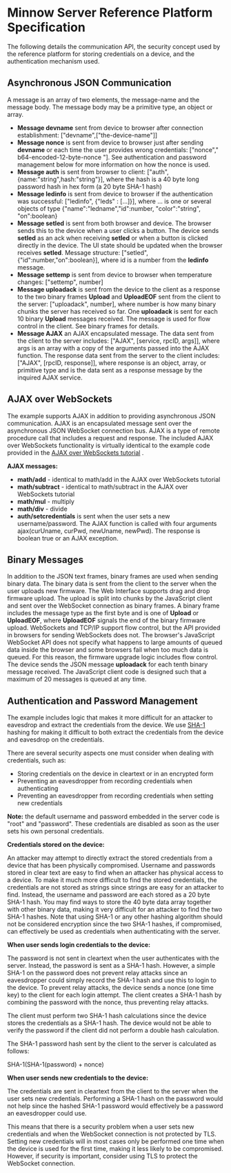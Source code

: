 # Minnow Server Reference Platform Specification

The following details the communication API, the security concept used by the reference platform for storing credentials on a device, and the authentication mechanism used.

## Asynchronous JSON Communication

A message is an array of two elements, the message-name and the message body. The message body may be a primitive type, an object or array.

* **Message devname** sent from device to browser after connection establishment: ["devname",["the-device-name"]]
* **Message nonce** is sent from device to browser just after sending **devname** or each time the user provides wrong credentials: ["nonce"," b64-encoded-12-byte-nonce "]. See authentication and password management below for more information on how the nonce is used.
* **Message auth** is sent from browser to client: ["auth", {name:"string",hash:"string"}], where the hash is a 40 byte long password hash in hex form (a 20 byte SHA-1 hash)
* **Message ledinfo** is sent from device to browser if the authentication was successful: ["ledinfo", {"leds" : [...]}], where ... is one or several objects of type {"name":"ledname","id":number, "color":"string", "on":boolean}
* **Message setled** is sent from both browser and device. The browser sends this to the device when a user clicks a button. The device sends **setled** as an ack when receiving **setled** or when a button is clicked directly in the device. The UI state should be updated when the browser receives **setled**. Message structure: ["setled", {"id":number,"on":boolean}], where id is a number from the **ledinfo** message.
* **Message settemp** is sent from device to browser when temperature changes: ["settemp", number]
* **Message uploadack** is sent from the device to the client as a response to the two binary frames **Upload** and **UploadEOF** sent from the client to the server: ["uploadack", number], where number is how many binary chunks the server has received so far. One **uploadack** is sent for each 10 binary **Upload** messages received. The message is used for flow control in the client. See binary frames for details.
* **Message AJAX** an AJAX encapsulated message. The data sent from the client to the server includes: ["AJAX", [service, rpcID, args]], where args is an array with a copy of the arguments passed into the AJAX function. The response data sent from the server to the client includes: ["AJAX", [rpcID, response]], where response is an object, array, or primitive type and is the data sent as a response message by the inquired AJAX service.

## AJAX over WebSockets

The example supports AJAX in addition to providing asynchronous JSON communication. AJAX is an encapsulated message sent over the asynchronous JSON WebSocket connection bus. AJAX is a type of remote procedure call that includes a request and response. The included AJAX over WebSockets functionality is virtually identical to the example code provided in the [AJAX over WebSockets tutorial](https://makoserver.net/blog/2018/10/AJAX-over-WebSockets) .

**AJAX messages:**
* **math/add** - identical to math/add in the AJAX over WebSockets tutorial
* **math/subtract** - identical to math/subtract in the AJAX over WebSockets tutorial
* **math/mul** - multiply
* **math/div** - divide
* **auth/setcredentials** is sent when the user sets a new username/password. The AJAX function is called with four arguments ajax(curUname, curPwd, newUname, newPwd). The response is boolean true or an AJAX exception.

## Binary Messages

In addition to the JSON text frames, binary frames are used when sending binary data. The binary data is sent from the client to the server when the user uploads new firmware. The Web Interface supports drag and drop firmware upload. The upload is split into chunks by the JavaScript client and sent over the WebSocket connection as binary frames. A binary frame includes the message type as the first byte and is one of **Upload** or **UploadEOF**, where **UploadEOF** signals the end of the binary firmware upload. WebSockets and TCP/IP support flow control, but the API provided in browsers for sending WebSockets does not. The browser's JavaScript WebSocket API does not specify what happens to large amounts of queued data inside the browser and some browsers fail when too much data is queued. For this reason, the firmware upgrade logic includes flow control. The device sends the JSON message **uploadack** for each tenth binary message received. The JavaScript client code is designed such that a maximum of 20 messages is queued at any time.

## Authentication and Password Management

The example includes logic that makes it more difficult for an attacker to eavesdrop and extract the credentials from the device. We use [SHA-1](https://en.wikipedia.org/wiki/SHA-1) hashing for making it difficult to both extract the credentials from the device and eavesdrop on the credentials.

There are several security aspects one must consider when dealing with credentials, such as:

* Storing credentials on the device in cleartext or in an encrypted form
* Preventing an eavesdropper from recording credentials when authenticating
* Preventing an eavesdropper from recording credentials when setting new credentials

**Note:** the default username and password embedded in the server code is "root" and "password". These credentials are disabled as soon as the user sets his own personal credentials.

**Credentials stored on the device:**

An attacker may attempt to directly extract the stored credentials from a device that has been physically compromised. Username and passwords stored in clear text are easy to find when an attacker has physical access to a device. To make it much more difficult to find the stored credentials, the credentials are not stored as strings since strings are easy for an attacker to find. Instead, the username and password are each stored as a 20 byte SHA-1 hash. You may find ways to store the 40 byte data array together with other binary data, making it very difficult for an attacker to find the two SHA-1 hashes. Note that using SHA-1 or any other hashing algorithm should not be considered encryption since the two SHA-1 hashes, if compromised, can effectively be used as credentials when authenticating with the server.

**When user sends login credentials to the device:**

The password is not sent in cleartext when the user authenticates with the server. Instead, the password is sent as a SHA-1 hash. However, a simple SHA-1 on the password does not prevent relay attacks since an eavesdropper could simply record the SHA-1 hash and use this to login to the device. To prevent relay attacks, the device sends a nonce (one time key) to the client for each login attempt. The client creates a SHA-1 hash by combining the password with the nonce, thus preventing relay attacks.

The client must perform two SHA-1 hash calculations since the device stores the credentials as a SHA-1 hash. The device would not be able to verify the password if the client did not perform a double hash calculation.

The SHA-1 password hash sent by the client to the server is calculated as follows:

SHA-1(SHA-1(password) + nonce)

**When user sends new credentials to the device:**

The credentials are sent in cleartext from the client to the server when the user sets new credentials. Performing a SHA-1 hash on the password would not help since the hashed SHA-1 password would effectively be a password an eavesdropper could use.

This means that there is a security problem when a user sets new credentials and when the WebSocket connection is not protected by TLS. Setting new credentials will in most cases only be performed one time when the device is used for the first time, making it less likely to be compromised. However, if security is important, consider using TLS to protect the WebSocket connection.

